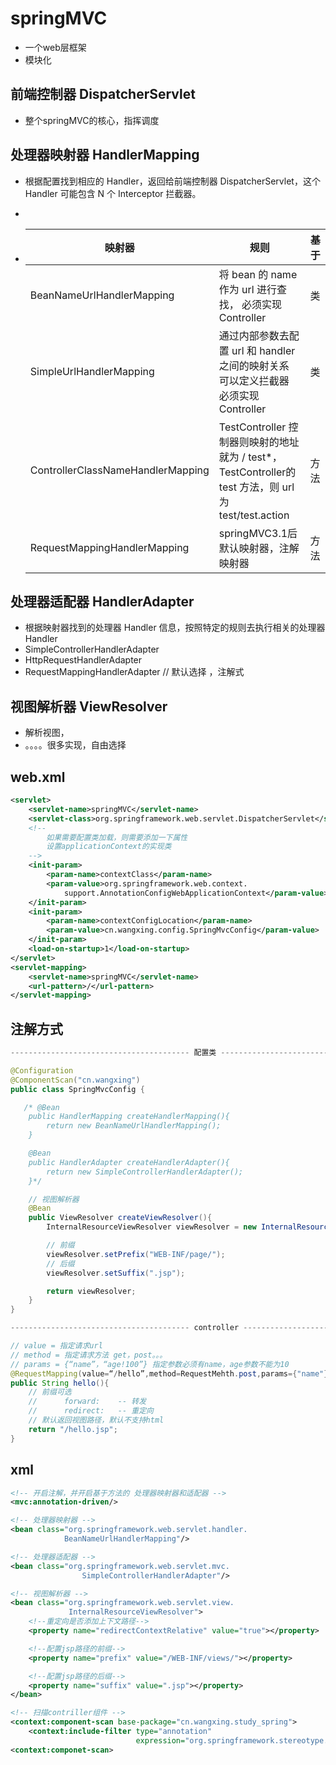 

# springMVC

- 一个web层框架
- 模块化



## 前端控制器  DispatcherServlet

- 整个springMVC的核心，指挥调度

  

## 处理器映射器  HandlerMapping

-  根据配置找到相应的 Handler，返回给前端控制器 DispatcherServlet，这个 Handler 可能包含 N 个 Interceptor 拦截器。

- 

- | 映射器                            | 规则                                                         | 基于 |
  | --------------------------------- | ------------------------------------------------------------ | ---- |
  | BeanNameUrlHandlerMapping         | 将 bean 的 name 作为 url 进行查找，                            必须实现Controller | 类   |
  | SimpleUrlHandlerMapping           | 通过内部参数去配置 url 和 handler 之间的映射关系         可以定义拦截器                                                                    必须实现Controller | 类   |
  | ControllerClassNameHandlerMapping | TestController 控制器则映射的地址就为 / test*，           TestController的 test 方法，则 url 为 test/test.action | 方法 |
  | RequestMappingHandlerMapping      | springMVC3.1后默认映射器，注解映射器                         | 方法 |

  



## 处理器适配器  HandlerAdapter

- 根据映射器找到的处理器 Handler 信息，按照特定的规则去执行相关的处理器 Handler
- SimpleControllerHandlerAdapter
- HttpRequestHandlerAdapter
- RequestMappingHandlerAdapter // 默认选择 ，注解式



## 视图解析器   ViewResolver

- 解析视图，
- 。。。。很多实现，自由选择



## web.xml

```xml
<servlet>
    <servlet-name>springMVC</servlet-name>
    <servlet-class>org.springframework.web.servlet.DispatcherServlet</servlet-class>
    <!-- 
		如果需要配置类加载，则需要添加一下属性
 		设置applicationContext的实现类
	-->
    <init-param>
        <param-name>contextClass</param-name>
        <param-value>org.springframework.web.context.
            support.AnnotationConfigWebApplicationContext</param-value>
    </init-param>
    <init-param>
        <param-name>contextConfigLocation</param-name>
        <param-value>cn.wangxing.config.SpringMvcConfig</param-value>
    </init-param>
    <load-on-startup>1</load-on-startup>
</servlet>
<servlet-mapping>
    <servlet-name>springMVC</servlet-name>
    <url-pattern>/</url-pattern>
</servlet-mapping>
```



## 注解方式

```java
---------------------------------------- 配置类 -------------------------------------

@Configuration
@ComponentScan("cn.wangxing")
public class SpringMvcConfig {

   /* @Bean
    public HandlerMapping createHandlerMapping(){
        return new BeanNameUrlHandlerMapping();
    }

    @Bean
    public HandlerAdapter createHandlerAdapter(){
        return new SimpleControllerHandlerAdapter();
    }*/

    // 视图解析器
    @Bean
    public ViewResolver createViewResolver(){
        InternalResourceViewResolver viewResolver = new InternalResourceViewResolver();

        // 前缀
        viewResolver.setPrefix("WEB-INF/page/");
        // 后缀
        viewResolver.setSuffix(".jsp");

        return viewResolver;
    }
}

---------------------------------------- controller -------------------------------------

// value = 指定请求url
// method = 指定请求方法 get，post。。。
// params = {“name”，“age!100”} 指定参数必须有name，age参数不能为10
@RequestMapping(value=“/hello”,method=RequestMehth.post,params={"name"})
public String hello(){
    // 前缀可选
    //		forward:	-- 转发
    //		redirect: 	-- 重定向
    // 默认返回视图路径，默认不支持html
    return "/hello.jsp";	
}

```

## xml

```xml
<!-- 开启注解，并开启基于方法的 处理器映射器和适配器 -->
<mvc:annotation-driven/>

<!-- 处理器映射器 -->
<bean class="org.springframework.web.servlet.handler.
			BeanNameUrlHandlerMapping"/>

<!-- 处理器适配器 -->
<bean class="org.springframework.web.servlet.mvc.
				SimpleControllerHandlerAdapter"/>

<!-- 视图解析器 -->
<bean class="org.springframework.web.servlet.view.
             InternalResourceViewResolver">
    <!--重定向是否添加上下文路径-->
    <property name="redirectContextRelative" value="true"></property>

    <!--配置jsp路径的前缀-->
    <property name="prefix" value="/WEB-INF/views/"></property>

    <!--配置jsp路径的后缀-->
    <property name="suffix" value=".jsp"></property>
</bean>

<!-- 扫描contriller组件 -->
<context:component-scan base-package="cn.wangxing.study_spring">
	<context:include-filter type="annotation" 
                            expression="org.springframework.stereotype.Controller"/>   
<context:componet-scan>
```

